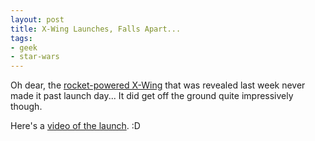 ```yaml
---
layout: post
title: X-Wing Launches, Falls Apart...
tags:
- geek
- star-wars
---
```


Oh dear, the [rocket-powered X-Wing](/2007/10/rocket-powered-x-wing-model/) that was revealed
last week never made it past launch day... It did get off the ground quite impressively though.

Here's a [video of the launch](http://gizmodo.com/gadgets/boom/x+wing-rocket-launches-disintegrates-mid+air-307945.php). :D
